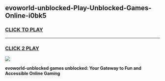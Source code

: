 
## evoworld-unblocked-Play-Unblocked-Games-Online-i0bk5
<h3>
<a href="https://premium76.site?title=evoworld-unblocked&ref=25A">CLICK TO PLAY</a></h3>
<hr>

<h3>
<a href="https://premium76.site?title=evoworld-unblocked&ref=25A">CLICK 2 PLAY</a>
  
</h3>

<a href="https://premium76.site?title=evoworld-unblocked&ref=25A"><img src="https://clearcache.store/games.png"></a>


**evoworld-unblocked games unblocked: Your Gateway to Fun and Accessible Online Gaming**
